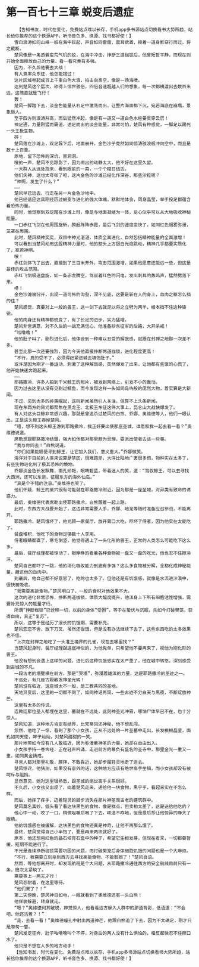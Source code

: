 # 第一百七十三章 蜕变后遗症
        【告知书友，时代在变化，免费站点难以长存，手机app多书源站点切换看书大势所趋，站长给你推荐的这个换源APP，听书音色多、换源、找书都好使！】
       雪白浪涛如同山峰一般在海中拔起，声音如同雷霆，震耳欲聋，接着一道身影穿行而过，将之截断。
       楚风像是一条透着蛮荒气机的蛟，在海中冲击，挣断三道枷锁后，他曾短暂平静，而现在则开始全面释放自己的力量，看一看究竟有多强。
       因为，不久后他要去大战！
       有人竟率众东征，他怎能错过！
       这片区域卷起成百上千重白色大浪，拍击向高空，像是一场海啸。
       达到楚风这个层次，称得上惊世骇俗，四倍音速超越人们的想象，每一次都横渡出去数百米远，这简直就是飞行！
       轰！
       楚风一脚踏下去，淡金色能量从右足中激荡而出，让整片海面都下沉，宛若海底在崩塌，景象慑人。
       至于四方则浪涛升高，而后猛然冲起，像是有一道又一道白色水柱要贯穿云层！
       神足通，力量刚猛而霸道，透足而出的淡金能量，非常可怕，楚风有种感觉，一脚足以踢死一头王极生物。
       砰！
       楚风落在沙滩上，双足跺下后，地面崩开，金色沙子竟然如同惊涛骇浪般冲向空中，而且是数十上百重。
       原地，留下恐怖的深坑，黑洞洞。
       嗖的一声，楚风不见踪影了，因为闹出的动静太大，他不好在这里久留。
       一大群人从远处跑来，看到眼前的一幕，一个个瞠目结舌。
       他们失神，这也太夸张了吧，这片金色的沙滩已经化作深谷，那些沙粒呢？
       “神啊，发生了什么？”
       ……
       楚风早已远去，行走在另一片金色沙地中。
       他已经适应这具刚经历过蜕变与进化的强大体魄，默默地体会，周身晶莹，举手投足都蕴含着恐怖力量。
       同时，他觉察到双足踏在沙滩上时，像是与地面凝结为一体，足心似乎可以从大地吸收神秘能量。
       一口赤红飞剑在他周围旋斩，腾起阵阵赤霞，最后飞剑的速度变快了，如同红色烟雾弥漫，笼罩在周围。
       此时，楚风精神奕奕，双目中神光湛湛，体质全面进化，自然包括精神能量的全面激增！
       可以看到当楚风动用这股精神力量时，他的额头上方银白光焰跳动，精神几乎都要实质化了，宛若神明。
       嗖！
       赤红剑体飞了出去，直接到了三百米开外，攻击范围激增，如果他愿意还能远一些，但这是最佳的攻击范围。
       赤红飞剑极速盘旋，如一条赤龙腾空，驾驭着红色的闪电，发出刺耳的轰鸣声，猛然劈落下来。
       哧！
       金色沙滩被分开，出现一道可怖的沟壑，深不见底，这要是斩在人的身上，血肉之躯怎么挡的住？
       楚风感觉，真要对上一般的兽王，这一剑下去就足以将之立劈为两半，根本挡不住这种锋锐。
       他的肉身还有精神都蜕变了，有了长足的进步，实力猛增。
       楚风非常满意，对不久后的一战充满信心，他准备抄东征军的后路，大开杀戒！
       “咕噜噜！”
       他的肚子叫了，剧烈进化后，他体会到一种难以忍受的解饿感，就跟在封禅之地那一次差不多。
       甚至比那一次还要强烈，因为今天他直接挣断两道枷锁，进化程度更高！
       “不行，真的受不了，必须得赶紧进城去填饱肚子。”
       或许是因为刚才一番运动，刺激了这种解饿感，突然爆发了出来，让他都有些饿的心慌了，他开始快速奔跑起来。
       ……
       耶路撒冷，许多人拍到千米鲸王的照片，被发到网络上，引发不小的轰动。
       因为过去这里从没有见到过鲸鱼，而今发现这样一头如同岛屿般的庞然大物，着实算是大新闻。
       不过，见到太多的异类崛起，这则新闻虽然引人关注，但算不上头条新闻。
       现在东西方的目光都聚焦在黑龙王、北极王东征这件大事上，昆仑山大战快爆发了。
       有人对这头巨鲸非常感兴趣，那就是曾追杀过楚风的白熊、乔娜、奥维德等人，他们一眼认出，正是这头鲸王吞掉楚风。
       “唔，想不到这头鲸王游到耶路撒冷，我正好要出使那座圣城，谁愿和我一起去看一看？”奥维德说道。
       席勒想跟耶路撒冷结盟，强大如他都对那里颇为忌惮，要派出使者去谈一些事。
       “我与你同去！”白熊说道。
       “你们如果能顺便寻到鲸王，让它加入我们，意义重大。”乔娜微笑。
       海洋对于目前的人类来说算是禁区，很难踏足，大洋比陆地广袤很多倍，物种实在太多了，有些生物进化到了极其恐怖的境地。
       乔娜淡金色长发飘舞，面孔娇艳，眼睛碧蓝，带着迷人的笑，道：“驾驭鲸王，可以去寻找大西洲，还可以东进，征服东方的海外仙岛。”
       “真是个不错的注意。”奥维德也笑了。
       他们怀疑，鲸王的巢穴很有可能就在耶路撒冷附近，因为那是一座圣城，对异类有致命的诱惑力。
       最后，奥维德代表席勒出使耶路撒冷，白熊跟着一起上路。
       此时，东西方大战要开始了，这边非常需要人手，乔娜、地龙等随时准备应召参战，不能离开。
       耶路撒冷，楚风饿坏了，他光顾一家餐厅，放开胃口大吃，吓坏了侍者，因为他实在太能吃了。
       餐盘堆积，他吃下的食物足够数十人享用。
       侍者眼睛都直了，寒毛倒竖，他觉得遇上了一头化形的兽王，正常的人类怎么可能吃下这么多。
       最后，餐厅经理都被惊动了，眼睁睁的看着各种食物被一盘又一盘的吃光，他也忍不住擦冷汗。
       楚风自己都吓了一跳，他的消化吸收能力到底有多强？这么多食物被分解，全都化成神秘能量，藏进他的血肉中。
       到最后，他自己都不好意思了，吃的也太多了。但他还是有饥饿感，就像是水流进沙漠中，很快被吸收。
       “我需要高能食物。”楚风明白了，一般的食材对他效果不大。
       这次的进化非常恐怖，挣断两道枷锁，体质大幅度提升，他浑身上下所有细胞活性增强，需要补充惊人的能量才行。
       所谓“挣断枷锁”已诠释一切，以前的身体“受困”，等于在蛰伏与沉眠，先如今打破樊笼，获得自由，真正“复苏”。
       所以，这等于是经历了漫长的饥饿期，需要补充。
       楚风恋恋不舍，放下刀叉，虽然还很饿，但是没有办法继续下去了，这些东西吃的太多效果也不佳。
       “上次在封禅之地吃了一头准王境界的孔雀，现在去哪里找？”
       当楚风起身时，餐厅经理跟送瘟神似的，为他免单，只希望他不要再来了，视他为刚化形的兽王。
       他没有想到会遇上这样的问题，进化后这种饥饿感实在太严重了，他在城中转悠，深刻感受到古城的不凡。
       一段古老的墙壁横在前方，那是“哭墙”，弥漫着雄浑的力量，这是耶路撒冷的圣迹之一。
       不远处，有几座古殿散发神圣光辉！
       楚风没有临近，这座城太不一般，是三教共同的圣地。
       天地异变后，这里的一切都不同了，如同神话再现，一些古迹不分白天与黑夜，不断绽放神芒。
       这里有太多的传说。
       连教廷那位圣人都埋在这里，墓就在不远处，此刻神圣光冲霄，哪怕尸体早已不在，也十分惊人。
       楚风知道，这种地方肯定有结界，比梵蒂冈还神秘，他不想乱闯。
       忽然，他吃了一惊，看到了那个小女孩，正从不远处的一片圣墓中走出，长发根根晶莹，面孔如同天使，眸子灿灿，对楚风甜甜的一笑。
       那片地带如今没有几人敢临近，因为弥漫着神圣的力量，她却在自由出入。
       小女孩手持一卷古经，正在轻声吟诵，走进前方的最负有盛名的圣寺中，那里金光一重又一重，如同黄金铸成。
       寻常人都对那里礼敬，膜拜，不敢靠近，她却步履轻灵地走了进去。
       楚风惊诧，他猜测，如果没有意外的话，这种地方应该有绝世高手坐镇，而小女孩却没有被呵斥与阻挡。
       显然意见，她对这里很熟悉，跟圣城的绝世高手关系很好。
       不久后，小女孩又出现了，向着楚风走来，递给他一块食物，黑乎乎，看起来实在不怎么样。
       而后，她挥了挥手，迈着轻灵的脚步消失在那片神圣而古老的建筑群中。
       楚风莫名其妙，低头看了看这块黑色的食物，像是糕点，但卖相太差了，这是送给他吃的？
       他心中一动，咬了一口，稍微咀嚼后咽了下去，味道不咋地，但是最后却让他惊异的睁大了眼睛。
       他的饥饿感在被缓解，这块黑色的食物还真是神奇，让他不再那么饿了。
       最终，楚风觉得自己小半饱了，要是再来两块就好了。
       原本，他还想用红色的晶石培育石盒中的种子，希望它生根发芽，但现在看来，一切都要暂缓，短期不能进行了。
       不光是连续挣断枷锁需要巩固的问题，而打破樊笼后身体细胞饥饿的问题也是一个大麻烦。
       “不行，我需要立刻杀到西方去寻找高能食物，不能耽搁了！”楚风自语。
       然而，等他想离开时，却发现航班是个大问题，从耶路撒冷通往西方的安全航线目前只有一条，班次太紧缺了。
       需要等上一两天才行！
       楚风忍耐着，在这里等待。
       “他们来了？！”
       第二天傍晚，楚风神目如电，一眼就看到了奥维德还有一头白熊！
       他佯装躲避，转身就走。
       “嗯？”奥维德何其敏锐，神觉惊人，他看着远方躲入人群中的那道背影，低语道：“不会吧，他还活着？！”
       “走，去看一看！”奥维德瞳孔中射出两道神芒，他跟白熊追了下去，因为不太确定，刚才只是匆匆一瞥。
       楚风发足狂奔，肚子咕噜噜叫个不停，对身后的两人没有什么惧怕的，相反都快忍不住擦口水了。
       他只是不想在人多的地方动手！
       【告知书友，时代在变化，免费站点难以长存，手机app多书源站点切换看书大势所趋，站长给你推荐的这个换源APP，听书音色多、换源、找书都好使！】